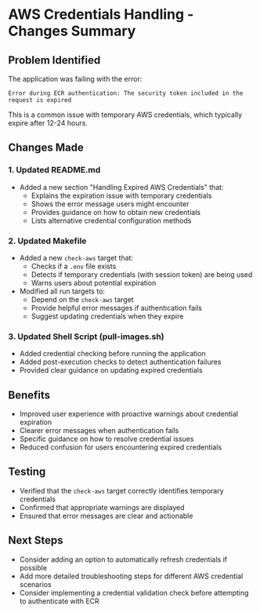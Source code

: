 # AWS Credentials Handling - Changes Summary

## Problem Identified
The application was failing with the error:
```
Error during ECR authentication: The security token included in the request is expired
```

This is a common issue with temporary AWS credentials, which typically expire after 12-24 hours.

## Changes Made

### 1. Updated README.md
- Added a new section "Handling Expired AWS Credentials" that:
  - Explains the expiration issue with temporary credentials
  - Shows the error message users might encounter
  - Provides guidance on how to obtain new credentials
  - Lists alternative credential configuration methods

### 2. Updated Makefile
- Added a new `check-aws` target that:
  - Checks if a `.env` file exists
  - Detects if temporary credentials (with session token) are being used
  - Warns users about potential expiration
- Modified all run targets to:
  - Depend on the `check-aws` target
  - Provide helpful error messages if authentication fails
  - Suggest updating credentials when they expire

### 3. Updated Shell Script (pull-images.sh)
- Added credential checking before running the application
- Added post-execution checks to detect authentication failures
- Provided clear guidance on updating expired credentials

## Benefits
- Improved user experience with proactive warnings about credential expiration
- Clearer error messages when authentication fails
- Specific guidance on how to resolve credential issues
- Reduced confusion for users encountering expired credentials

## Testing
- Verified that the `check-aws` target correctly identifies temporary credentials
- Confirmed that appropriate warnings are displayed
- Ensured that error messages are clear and actionable

## Next Steps
- Consider adding an option to automatically refresh credentials if possible
- Add more detailed troubleshooting steps for different AWS credential scenarios
- Consider implementing a credential validation check before attempting to authenticate with ECR 